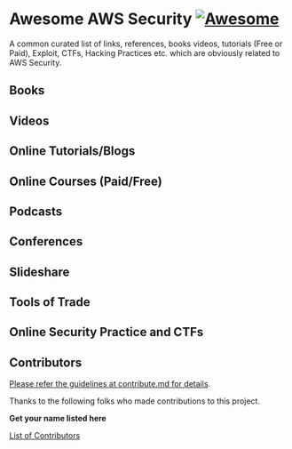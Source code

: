 # Awesome AWS Security [![Awesome](https://awesome.re/badge.svg)](https://awesome.re)
A common curated list of links, references, books videos, tutorials (Free or
Paid), Exploit, CTFs, Hacking Practices etc. which are obviously related to AWS Security.

## Books

## Videos

## Online Tutorials/Blogs

## Online Courses (Paid/Free)

## Podcasts

## Conferences

## Slideshare 

## Tools of Trade

## Online Security Practice and CTFs

## Contributors
[Please refer the guidelines at contribute.md for details](Contribute.md).

Thanks to the following folks who made contributions to this project. 

**Get your name listed here**

[List of Contributors](https://github.com/jassics/awesome-aws-security/graphs/contributors)
